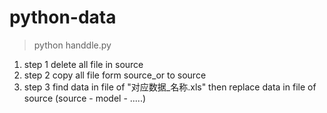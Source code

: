 # python-data
> python handdle.py

1. step 1 delete all file in source 
2. step 2 copy all file form source_or to source
3. step 3 find data in file of "对应数据_名称.xls"  then  replace data in file of source (source - model - .....) 
